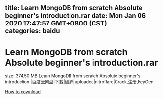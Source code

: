 
title: Learn MongoDB from scratch Absolute beginner's introduction.rar
date: Mon Jan 06 2020 17:47:57 GMT+0800 (CST)    
categories: baidu
---

# Learn MongoDB from scratch Absolute beginner's introduction.rar
size: 374.50 MB
 Learn MongoDB from scratch Absolute beginner's introduction |百度云网盘|下载|破解|uploaded|nitroflare|Crack,注册,KeyGen
 

[How to download](https://bpcam.bemobtrk.com/go/2ceec3aa-1ca2-46d6-b9ff-aaa5c184517c?jno=3377)